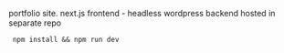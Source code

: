 portfolio site. next.js frontend - headless wordpress backend hosted in separate repo

     npm install && npm run dev
